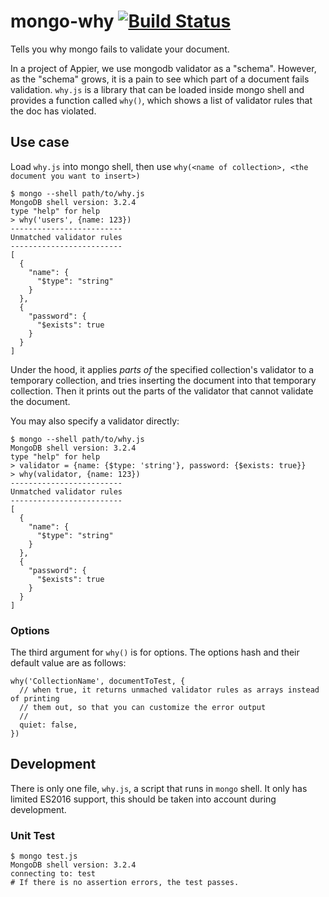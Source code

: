 # mongo-why [![Build Status](https://travis-ci.org/appier/mongo-why.svg?branch=master)](https://travis-ci.org/appier/mongo-why)

Tells you why mongo fails to validate your document.

In a project of Appier, we use mongodb validator as a "schema". However, as the "schema" grows, it is a pain to see which part of a document fails validation. `why.js` is a library that can be loaded inside mongo shell and provides a function called `why()`, which shows a list of validator rules that the doc has violated.

## Use case

Load `why.js` into mongo shell, then use `why(<name of collection>, <the document you want to insert>)`

```
$ mongo --shell path/to/why.js
MongoDB shell version: 3.2.4
type "help" for help
> why('users', {name: 123})
-------------------------
Unmatched validator rules
-------------------------
[
  {
    "name": {
      "$type": "string"
    }
  },
  {
    "password": {
      "$exists": true
    }
  }
]
```

Under the hood, it applies *parts of* the specified collection's validator to a temporary collection, and tries inserting the document into that temporary collection. Then it prints out the parts of the validator that cannot validate the document.

You may also specify a validator directly:

```
$ mongo --shell path/to/why.js
MongoDB shell version: 3.2.4
type "help" for help
> validator = {name: {$type: 'string'}, password: {$exists: true}}
> why(validator, {name: 123})
-------------------------
Unmatched validator rules
-------------------------
[
  {
    "name": {
      "$type": "string"
    }
  },
  {
    "password": {
      "$exists": true
    }
  }
]
```

### Options

The third argument for `why()` is for options.
The options hash and their default value are as follows:

```
why('CollectionName', documentToTest, {
  // when true, it returns unmached validator rules as arrays instead of printing
  // them out, so that you can customize the error output
  //
  quiet: false,
})
```

## Development

There is only one file, `why.js`, a script that runs in `mongo` shell.
It only has limited ES2016 support, this should be taken into account during development.

### Unit Test

```
$ mongo test.js
MongoDB shell version: 3.2.4
connecting to: test
# If there is no assertion errors, the test passes.
```
